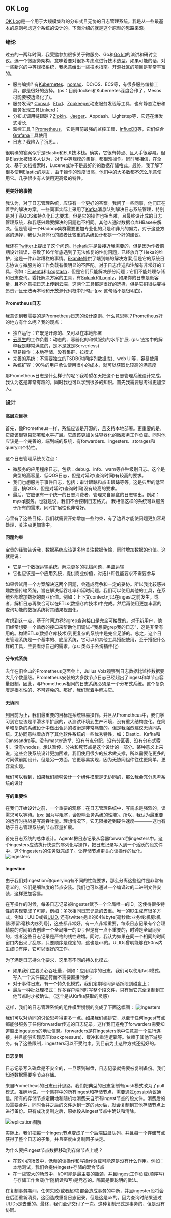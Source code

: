 ## OK Log
[OK Log](https://github.com/oklog/oklog)是一个用于大规模集群的分布式且无协的日志管理系统。我是从一些最基本的原则考虑这个系统的设计的。下面介绍的就是这个原型的思路来源。

### 绪论
过去的一两年时间，我受邀参加很多关于微服务、Go和[Go kit](https://github.com/go-kit/kit)的演讲和研讨会议。选一个微服务架构，意味着要对很多考虑点进行技术选型。如果可能的话，对一些新兴的中等规模系统，我愿意给出一些技术指南。开源社区的项目是非常丰富的。
* 服务编排? 有[Kubernetes](https://github.com/kubernetes/kubernetes)、[nomad](https://github.com/hashicorp/nomad)、DC/OS、ECS等，有很多服务编排工具，都是很好的选择。(ps：目前docker和Kubernetes深度合作了，Mesos可能要被边缘化了)。
* 服务发现? [Consul](https://github.com/hashicorp/consul)、[Etcd](https://github.com/coreos/etcd)、[Zookeeper](http://zookeeper.apache.org/)动态服务发现等工具，也有静态注册和服务发现工具[Linkerd](https://linkerd.io/)；
* 分布式调用链跟踪？[Zipkin](https://github.com/openzipkin/zipkin)、[Jaeger](https://github.com/jaegertracing/jaeger)、Appdash、Lightstep等，它还在爆发式增长.
* 监控工具？[Prometheus](https://github.com/prometheus/prometheus)， 它是目前最强的监控工具、[InfluxDB](https://github.com/influxdata/influxdb)等，它们结合[Grafana](https://grafana.com/)工具使用
* 日志？我陷入了沉思....

很明确的答案似乎是Elastic和ELK技术栈。确实，它很有特点、且入手很容易。但是Elastic被很多人认为，对于中等规模的集群，都很难操作。同时我相信，在全文、基于文档搜索时，Lucene或许不是最好的的数据存储格式。最终，我了解了很多使用Elastic的朋友，由于操作的难度很高，他们中的大多数都不怎么乐意使用它。几乎很少有人使用更高级的特性。

#### 更美好的事物
我认为，对于日志管理系统，应该有一个更好的答案。我问了一些同事，他们正在着手的解决方案。一些同事实际上采用了[Kafka](https://kafka.apache.org/)消息队列解决日志系统管理，特别是对于高QOS和持久化日志要求。但是它的操作也相当难，且最终设计成的日志管理系统，和我感兴趣要解决的问题也不相同。其他人通过数据仓库HBase来解决。但是管理一个Hadoop集群需要更加专业化的只是和非凡的努力。对于这些方案的选择，我认为具体化的或者比较重的系统设计都是一个好的建议。

我还在[Twitter](https://twitter.com/peterbourgon/status/797256574242680832)上提出了这个问题。[Heka](https://github.com/mozilla-services/heka)似乎是最接近我需要的，但是因为作者前期设计错误，导致了16年年底遇到了无法修复的性能问题，已经放弃了Heka的维护，这是一件非常糟糕的事情。[Ekanite](https://github.com/ekanite/ekanite)提供了端到端的解决方案,但是它的系统日志协议与微服务的工作负载有很明显的不匹配。对于日志传送和注解有非常好的工具，例如：[Fluentd](https://github.com/fluent/fluentd)和[Logstash](https://github.com/elastic/logstash)，但是它们只能解决部分问题；它们不能处理存储和日志查询。委托解决方案的工具，有[Splunk](https://www.splunk.com/)和[Loggly](https://www.loggly.com/)，如果你的日志是低容量，且不介意把日志上传到云端，这两个工具都是很好的选择，~~但是它们很快变得昂贵，且无法再本地和开放源代码框中打勾。~~(ps: 这句话不是很明白)。

#### Prometheus日志
我意识到我需要的是Prometheus日志的设计原则。什么意思呢？Prometheus好的地方有什么呢？我的观点：
* 独立运行：它既是开源的、又可以在本地部署
* [云原生](http://dockone.io/article/591)的工作负载：动态的、容器化的和微服务的水平扩展. (ps: 链接中的解释我是非常满意的，是不是就是Serverless)
* 容易操作：本地存储、没有集群、拉模式
* 完善的系统：不需要独立的TSDB(时间序列数据库)、web UI等，容易使用
* 系统扩容：90%的用户承认使用很小的成本，就可以获取比较高的满意度

那Prometheus日志是什么样子的呢？我希望冬天把这个日志管理系统设计完成，我认为这是非常有趣的，同时我也可以学到很多的知识。首先我需要思考得更加深入。

### 设计
#### 高层次目标
首先，像Prometheus一样，系统应该是开源的，且支持本地部署。更重要的是，它应该很容易部署和水平扩展。它应该更加关注容器化的微服务工作负载。同时他应该是一个完善的，端到端的系统，有forwarders、ingesters、storages和query四个特性。

这个日志管理系统关注点：
* 微服务的应用程序日志，包括：debug、info、warn等各种级别日志。这个是典型的高容量、低QOS日志，但是对延时(查询时间)有较高的要求。
* 我们也想服务于事件日志，包括：审计跟踪和点击跟踪等等。这是典型的低容量，搞QOS，但是对延时(查询时间)没有较高的要求。
* 最后，它应该有一个统一的日志消费者，管理来自黑盒的日志输出，例如：mysql服务。也就是说，我们不会控制日志格式。
我相信这样的系统可以服务于所有的需求，同时扩展性也非常好。

心里有了这些目标，我们就需要开始增加一些约束，有了边界才能使问题更加容易处理，关注点更加集中。

#### 问题约束
宝贵的经验告诉我，数据系统应该更多地关注数据传输，同时增加数据的价值。这就是说：
* 它是一个数据运输系统，解决更多的机械问题，黑盒运输
* 它也应该是一个应用系统，提供商业价值，对拓扑和性能要求不需要参与

如果尝试用一个方案解决这两个问题，会造成竞争和一定的妥协。所以我比较感兴趣数据传输系统，旨在解决低吞吐率和延时问题。我们可以使用其他的工具，在系统外部增加数据的商业价值。例如：上下文context可以在ingest之前发生。或者，解析日志再聚合可以在ETLs(数据仓库技术)中完成。然后再使用更加丰富的查询功能的数据系统将其结果视图化。

考虑到这一点，基于时间边界的grep查询接口是完全可接受的。对于新用户，他们经常想要一个熟悉的接口来帮助他们调试-“我想要grep我的日志”，这是非常有用的。构建ETLs(数据仓库技术)到更复杂的系统中是完全足够的。总之，这个日志管理系统是一个基本的、底层系统，它可以和其他工具搭配使用，至于搭配什么样的工具，主要看你自己的需求。(ps: 类似于系统插件化)

#### 分布式系统
去年在旧金山的Prometheus见面会上，Julius Volz观察到日志数据比监控数据要大几个数量级。Prometheus安装的大多数节点日志已经超出了ingest和单节点容量限制。因此，与Prometheus相同的日志系统必须是一个分布式系统。这个复杂度是根本性的、不可避免的。那好，我们就着手解决它。


#### 无协同
到目前为止，我们最重要的目标是系统容易操作。并且从Prometheus中，我们学习到它应该是平滑水平扩展的，从测试环境到生产环境，没有重大结构变化。在简单和复杂的系统设计中做出合适的权衡是非常痛苦的。但是我强烈建议无协同系统。无协同意味着放弃了其他软件系统的一些优秀特性，如：Elastic、Kafka和Canssandra等。没有master选举、没有节点分配、没有分区表、没有分布式索引、没有vnodes。承认暂停、分袂和死节点是这个设计的一部分。某种意义上来说，这些会使系统设计更加困难，我们使用很少的技术做支撑，所以需要花更多的时间做前期设计。但是另一方面，它更容易实现，因为无协同组件往往更简单，更容易实现。

我们可以看到，如果我们能够设计一个组件模型是无协同的，那么我会充分思考系统的设计

#### 写的重要性
在我们开始设计之前，一个重要的观察：在日志管理系统中，写需求是强烈的，读需求可以等待。(ps: 因为写阻塞，会影响业务系统的性能)。所以，我认为最重要的运行时挑战是写高吞吐量。理想情况下，它无限接近到硬件速度————这也有助于日志管理系统的节点容量扩展。

首先日志系统的总体设计。Agents把日志记录从容器forward到ingesters中。这个ingesters应该执行快速的序列化写操作，把日志记录写入到一个活跃的段文件中，这个ingesters的任务就完成了。让存储节点更关心读操作的优化。
![ingesters](https://peter.bourgon.org/ok-log/diagram1.png)

#### Ingestion
由于我们对ingestion和querying有不同的性能要求，那么分离这些组件是非常有意义的。它们是细粒度的节点安装。我们也可以通过一个编译过的二进制文件安装，这样更加容易。

在写操作的时候，每条日志记录被ingester赋予一个全局唯一的ID。这使得很多特性的实现变成了可能，例如：多次相同日志记录的去重。唯一的ID生成有很多方式，例如：UUID或者[ULID](https://github.com/oklog/ulid), 还有twitter提出的64位byte[毫秒数:业务线:机房:机器:预留:毫秒内序列号]，这些都非常好。有一点非常重要，每条日志记录有个合理精度的时间戳去创建一个全局唯一的ID；但是有一点不重要的，时钟是全局同步的，或者这些日志记录是严格的线性递增。同时，我认为如果在同一个相同的时间窗口内出现了乱序，只要顺序是稳定的，这也是ok的。ULIDs曾明能够在50ns内生成ID有序，它可以很好的工作。


为了满足日志持久化要求，这里有不同的持久化模式。
* 如果我们主要关心吞吐量，例如：应用程序的日志，我们可以使用fast模式。写入一个文件描述符而不需要直接同步；
* 对于事件日志，有一个持久化模式，我们定期地同步活跃段到磁盘上；
* 最后一种批处理模式：许多客户端同时写整个段文件，只有当它完全复制到其他节点时才被确认。（这个是从Kafka获取的灵感）

这样，我们的日志管理系统的组件模型慢慢的变成了下面这幅图：
![Ingesters](https://peter.bourgon.org/ok-log/diagram2.png)

我们可以对协同的讨论思考得更多一点。如果我们编排它，以至于任何ingest节点都能够服务于任何forwarder传送的日志记录，这样我们避免了forwarders需要知道超出ingesters的地址信息。forwarders是在ingesters池中任意拿一个进行连接，并且能够实现反压(backpressure)、缓冲和重连逻辑等。依赖于其他下游服务。有了这些限制，ingesters可以不受约束。到目前为止这种方式还挺好的。

#### 日志复制
日志记录写入磁盘是不安全的，一旦落到磁盘，日志记录就需要被复制备份。我们知道数据需要多节点存储。

来自Prometheus的日志设计思路，我们把典型的日志复制有push模式改为了pull模式。准确地说，一个集群中的所有ingest和存储节点，需要通过gossip协议通信。所有的存储节点定期地和随机地消费来自所有ingest节点的段文件。消费后的段需要合并，同时合并之后的文件达到一定的size后，就会复制到其他存储节点上进行备份。只有成功复制之后，原始段从ingest节点中确认和清除。

![replication图解](https://peter.bourgon.org/ok-log/diagram3.png)

实际上，我们把每一个ingest节点变成了一个后端磁盘队列。并且每一个存储节点获得了整个日志的子集，并且密度由复制因子决定。

为什么要把ingest节点数据移动到存储节点上呢？
* 在较小的场景中，低频的读操作和写操作负载可能这是没有什么作用。例如：本地测试，我们会提供ingest+存储的混合节点
* 在一些较大的场景中，I/O可能是最主要的瓶颈，并且ingest工作负载(顺序写)与存储工作负载(半随机读和写)是竞态的。隔离是很聪明的做法。

在复制事务期间，任何失败(或者超时)都会造成事务的中断，并且ingester段将会在后面重新消费。这回造成重复日志记录，但是这是ok的。因为查询时结果通过ULIDs是去重的。最终，我们至少交付了一次。这种复制形式是事务的，但是没有协同。
